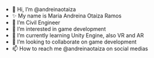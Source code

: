 - 👋 Hi, I’m @andreinaotaiza
- ✨ My name is Maria Andreina Otaiza Ramos 
- 👀 I’m Civil Engineer
- 👀 I’m interested in game development
- 🌱 I’m currently learning Unity Engine, also VR and AR
- 💞️ I’m looking to collaborate on game development
- 📫 How to reach me @andreinaotaiza on social medias

<!---
andreinaotaiza/andreinaotaiza is a ✨ special ✨ repository because its `about.md` (this file) appears on your GitHub profile.
You can click the Preview link to take a look at your changes.
--->
